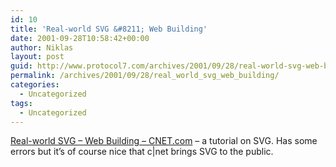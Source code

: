 ```yaml
---
id: 10
title: 'Real-world SVG &#8211; Web Building'
date: 2001-09-28T10:58:42+00:00
author: Niklas
layout: post
guid: http://www.protocol7.com/archives/2001/09/28/real-world-svg-web-building/
permalink: /archives/2001/09/28/real_world_svg_web_building/
categories:
  - Uncategorized
tags:
  - Uncategorized
---
```

<div class='microid-87f5a96974d3ac6e94cdc75e6dfe937dfd2ae344'>
  <p>
    <a href="http://builder.cnet.com/webbuilding/0-3883-8-7227629-1.html?tag=st.bl.3880.pro_h.3883-8-7227629-1">Real-world SVG &#8211; Web Building &#8211; CNET.com</a> &#8211; a tutorial on SVG. Has some errors but it&#8217;s of course nice that c|net brings SVG to the public.
  </p>
</div>